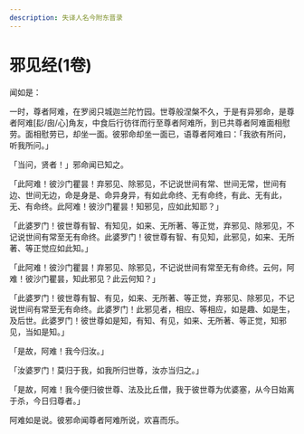 ```yaml
---
description: 失译人名今附东晋录
---
```


# 邪见经(1卷)

闻如是：

一时，尊者阿难，在罗阅只城迦兰陀竹园。世尊般涅槃不久，于是有异邪命，是尊者阿难\[髟/囱/心]角友，中食后行彷徉而行至尊者阿难所，到已共尊者阿难面相慰劳。面相慰劳已，却坐一面。彼邪命却坐一面已，语尊者阿难曰：「我欲有所问，听我所问。」

「当问，贤者！」邪命闻已知之。

「此阿难！彼沙门瞿昙！弃邪见、除邪见，不记说世间有常、世间无常，世间有边、世间无边，命是身是、命异身异，有如此命终、无有命终，有此、无有此，无、有命终。此阿难！彼沙门瞿昙！知邪见，应如此知耶？」

「此婆罗门！彼世尊有智、有知见，如来、无所著、等正觉，弃邪见、除邪见，不记说世间有常至无有命终。此婆罗门！彼世尊有智、有见知，此邪见，如来、无所著、等正觉应如此知。」

「此阿难！彼沙门瞿昙！弃邪见、除邪见，不记说世间有常至无有命终。云何，阿难！彼沙门瞿昙，知此邪见？此云何知？」

「此婆罗门！彼世尊有智、有见，如来、无所著、等正觉，弃邪见、除邪见，不记说世间有常至无有命终。此婆罗门！此邪见者，相应、等相应，如是趣、如是生，及后世。此婆罗门！彼世尊如是知，有知、有见，如来、无所著、等正觉，知邪见，当如是知。」

「是故，阿难！我今归汝。」

「汝婆罗门！莫归于我，如我所归世尊，汝亦当归之。」

「是故，阿难！我今便归彼世尊、法及比丘僧，我于彼世尊为优婆塞，从今日始离于杀，今日归尊者。」

阿难如是说。彼邪命闻尊者阿难所说，欢喜而乐。
